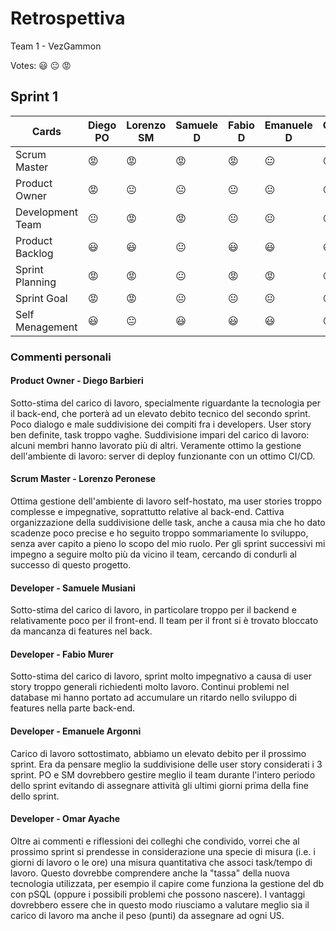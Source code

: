 # Retrospettiva
Team 1 - VezGammon

Votes: 😃 😐 😡

## Sprint 1

| Cards            | Diego PO | Lorenzo SM | Samuele D | Fabio D | Emanuele D | Omar D | 
| ---------------- | -------- | ---------- | --------- | ------- | ---------- | ------ |
| Scrum Master     | 😡       | 😡         | 😡        | 😡      | 😐         | 😐     |             
| Product Owner    | 😡       | 😐         | 😐        | 😐      | 😐         | 😐     |             
| Development Team | 😐       | 😡         | 😡        | 😐      | 😐         | 😐     |             
| Product Backlog  | 😃       | 😃         | 😐        | 😃      | 😃         | 😃     |             
| Sprint Planning  | 😡       | 😡         | 😐        | 😡      | 😡         | 😡     |             
| Sprint Goal      | 😡       | 😡         | 😐        | 😐      | 😐         | 😐     |             
| Self Menagement  | 😃       | 😐         | 😃        | 😃      | 😃         | 😐     |             

### Commenti personali
#### Product Owner - Diego Barbieri
Sotto-stima del carico di lavoro, specialmente riguardante la tecnologia per il back-end, che porterà ad un elevato debito tecnico del secondo sprint.
Poco dialogo e male suddivisione dei compiti fra i developers. User story ben definite, task troppo vaghe. Suddivisione impari del carico di lavoro: alcuni membri hanno lavorato più di altri.
Veramente ottimo la gestione dell'ambiente di lavoro: server di deploy funzionante con un ottimo CI/CD.

#### Scrum Master - Lorenzo Peronese
Ottima gestione dell'ambiente di lavoro self-hostato, ma user stories troppo complesse e impegnative, soprattutto relative al back-end.
Cattiva organizzazione della suddivisione delle task, anche a causa mia che ho dato scadenze poco precise
e ho seguito troppo sommariamente lo sviluppo, senza aver capito a pieno lo scopo del mio ruolo.
Per gli sprint successivi mi impegno a seguire molto più da vicino il team, cercando di condurli al successo di questo progetto.

#### Developer - Samuele Musiani
Sotto-stima del carico di lavoro, in particolare troppo per il backend e relativamente poco per il front-end.
Il team per il front si è trovato bloccato da mancanza di features nel back.

#### Developer - Fabio Murer
Sotto-stima del carico di lavoro, sprint molto impegnativo a causa di user story troppo generali richiedenti molto lavoro.
Continui problemi nel database mi hanno portato ad accumulare un ritardo nello sviluppo di features nella parte back-end.

#### Developer - Emanuele Argonni
Carico di lavoro sottostimato, abbiamo un elevato debito per il prossimo sprint. Era da pensare meglio la suddivisione delle user story considerati i 3 sprint. PO e SM dovrebbero gestire meglio il team durante l'intero periodo dello sprint evitando di assegnare attività gli ultimi giorni prima della fine dello sprint.

#### Developer - Omar Ayache
Oltre ai commenti e riflessioni dei colleghi che condivido, vorrei che al prossimo sprint si prendesse in considerazione una specie di misura (i.e. i giorni di lavoro o le ore) una misura quantitativa che associ task/tempo di lavoro. Questo dovrebbe comprendere anche la "tassa" della nuova tecnologia utilizzata, per esempio il capire come funziona la gestione del db con pSQL (oppure i possibili problemi che possono nascere). 
I vantaggi dovrebbero essere che in questo modo riusciamo a valutare meglio sia il carico di lavoro ma anche il peso (punti) da assegnare ad ogni US.
